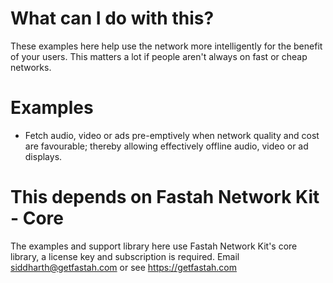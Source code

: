 # What can I do with this? 
These examples here help use the network more intelligently for the benefit of your users. This matters a lot if people aren't always on fast or cheap networks. 

# Examples
* Fetch audio, video or ads pre-emptively when network quality and cost are favourable; thereby allowing effectively offline audio, video or ad displays.

# This depends on Fastah Network Kit - Core
The examples and support library here use Fastah Network Kit's core library, a license key and subscription is required. Email siddharth@getfastah.com or see https://getfastah.com


